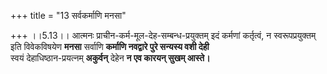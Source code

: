 +++
title = "13 सर्वकर्माणि मनसा"

+++
।।5.13।। आत्मनः प्राचीन-कर्म-मूल-देह-सम्बन्ध-प्रयुक्तम् इदं कर्मणां कर्तृत्वं, न स्वरूपप्रयुक्तम्  
इति विवेकविषयेण **मनसा** सर्वाणि **कर्माणि नवद्वारे
पुरे सन्यस्य वशी देही**  
स्वयं देहाधिष्ठान-प्रयत्नम् **अकुर्वन्** देहेन
**न एव कारयन् सुखम् आस्ते।** 
